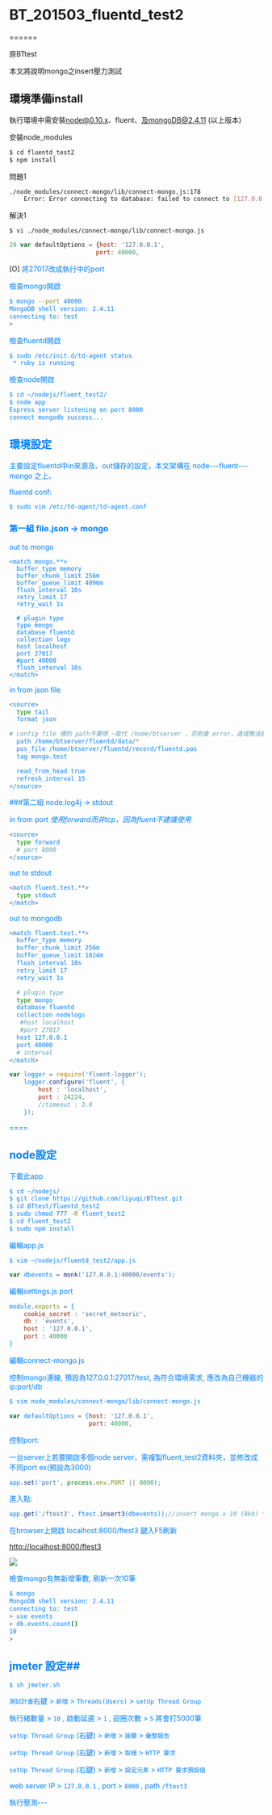 # BT_201503_fluentd_test2
======

原BTtest

本文將說明mongo之insert壓力測試


## 環境準備install

執行環境中需安裝[node@0.10.x](http://www.evernote.com/shard/s420/sh/cb31e9f1-1ca5-43e6-b156-b38cc6e7eb52/dd102397bb6934564c609bb1629b7bd2)、fluent、及mongoDB@2.4.11 (以上版本)


安裝node_modules
```bash
$ cd fluentd_test2
$ npm install
```

問題1
```bash
./node_modules/connect-mongo/lib/connect-mongo.js:178
    Error: Error connecting to database: failed to connect to [127.0.0.1:27017]
```

解決1


`$ vi ./node_modules/connect-mongo/lib/connect-mongo.js`
```js
20 var defaultOptions = {host: '127.0.0.1',
                      	port: 40000,
```
[O] <font color="0080ff">將27017改成執行中的port<font>

檢查mongo開啟
```bash
$ mongo --port 40000
MongoDB shell version: 2.4.11
connecting to: test
>
```

檢查fluentd開啟
```bash
$ sudo /etc/init.d/td-agent status
 * ruby is running
```

檢查node開啟

```bash
$ cd ~/nodejs/fluent_test2/
$ node app
Express server listening on port 8000
connect mongodb success...
```


## 環境設定

主要設定fluentd中in來源及、out儲存的設定，本文架構在 node---fluent---mongo 之上。

fluentd conf:
```bash
$ sudo vim /etc/td-agent/td-agent.conf
```

### 第一組 file.json -> mongo

out to mongo
```vim
<match mongo.**>
  buffer_type memory
  buffer_chunk_limit 256m
  buffer_queue_limit 4096m
  flush_interval 10s
  retry_limit 17
  retry_wait 1s

  # plugin type
  type mongo
  database fluentd
  collection logs
  host localhost
  port 27017
  #port 40000
  flush_interval 10s
</match>
```

in from json file
```bash
<source>
  type tail
  format json

# config file 裡的 path不要用 ~取代 /home/btserver ，否則會 error，造成無法塞資料。
  path /home/btserver/fluentd/data/*
  pos_file /home/btserver/fluentd/record/fluentd.pos
  tag mongo.test

  read_from_head true
  refresh_interval 15
</source>
```

###第二組 node.log4j -> stdout

in from port *使用forward而非tcp，因為fluent不建議使用*
```bash
<source>
  type forward
  # port 8000
</source>
```

out to stdout
```bash
<match fluent.test.**>
  type stdout
</match>
```

out to mongodb
```bash
<match fluent.test.**>
  buffer_type memory
  buffer_chunk_limit 256m
  buffer_queue_limit 1024m
  flush_interval 10s
  retry_limit 17
  retry_wait 1s

  # plugin type
  type mongo
  database fluentd
  collection nodelogs
   #host localhost
   #port 27017
  host 127.0.0.1
  port 40000
  # interval
</match>

```

```js
var logger = require('fluent-logger');
	logger.configure('fluent', {
		host : 'localhost',
		port : 24224,
		//timeout : 3.0
	});
```
====

## node設定

下載此app

```bash
$ cd ~/nodejs/
$ git clone https://github.com/liyuqi/BTtest.git
$ cd BTtest/fluentd_test2
$ sudo chmod 777 -R fluent_test2
$ cd fluent_test2
$ sudo npm install
```

編輯app.js

```$ vim ~/nodejs/fluentd_test2/app.js```

```js
var dbevents = monk('127.0.0.1:40000/events');
```

編輯settings.js port
```js
module.exports = {
	cookie_secret : 'secret_meteoric',
	db : 'events',
	host : '127.0.0.1',
	port : 40000
}
```

編輯connect-mongo.js

控制mongo連線, 預設為127.0.0.1:27017/test, 為符合環境需求, 應改為自己機器的 ip:port/db

```bash
$ vim node_modules/connect-mongo/lib/connect-mongo.js
```

```js
var defaultOptions = {host: '127.0.0.1',
                      port: 40000,
```

控制port:

一台server上若要開啟多個node server，需複製fluent_test2資料夾，並修改成不同port ex(預設為3000)
```js
app.set('port', process.env.PORT || 8000);
```

進入點:
```js
app.get('/ftest3', ftest.insert3(dbevents));//insert mongo x 10 (8kb) *****
```

在browser上開啟 localhost:8000/ftest3 鍵入F5刷新

[http://localhost:8000/ftest3](http://localhost:8000/ftest3)

![](https://github.com/liyuqi/BTtest/browser.png?raw=true)

檢查mongo有無新增筆數, 刷新一次10筆

```bash
$ mongo
MongoDB shell version: 2.4.11
connecting to: test
> use events
> db.events.count()
10
>
```

## jmeter 設定##

`$ sh jmeter.sh`

`測試計畫`右鍵 > `新增` > `Threads(Users)` > `setUp Thread Group` 

執行緒數量 > `10` , 啟動延遲 > `1` , 迴圈次數 > `5` 將會打5000筆

`setUp Thread Group` (右鍵) > `新增` > `接聽` > `彙整報告`

`setUp Thread Group` (右鍵) > `新增` > `取樣` > `HTTP 要求`

`setUp Thread Group` (右鍵) > `新增` > `設定元素` > `HTTP 要求預設值`

web server IP > `127.0.0.1` , port > `8000` , path `/ftest3`

執行壓測---
